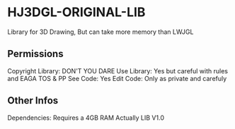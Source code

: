 # HJ3DGL-ORIGINAL-LIB
Library for 3D Drawing, But can take more memory than LWJGL

## Permissions
Copyright Library: DON'T YOU DARE
Use Library: Yes but careful with rules and EAGA TOS & PP
See Code: Yes
Edit Code: Only as private and carefuly

## Other Infos
Dependencies: Requires a 4GB RAM
Actually LIB V1.0

